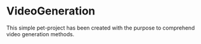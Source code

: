 # VideoGeneration
This simple pet-project has been created with the purpose to comprehend video generation methods. 
